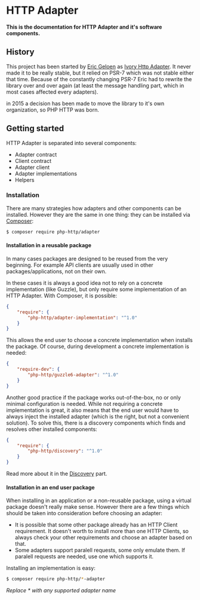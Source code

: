 # HTTP Adapter

**This is the documentation for HTTP Adapter and it's software components.**


## History

This project has been started by [Eric Geloen](https://github.com/egeloen) as [Ivory Http Adapter](https://github.com/egeloen/ivory-http-adapter). It never made it to be really stable, but it relied on PSR-7 which was not stable either that time. Because of the constantly changing PSR-7 Eric had to rewrite the library over and over again (at least the message handling part, which in most cases affected every adapters).

in 2015 a decision has been made to move the library to it's own organization, so PHP HTTP was born.


## Getting started

HTTP Adapter is separated into several components:

- Adapter contract
- Client contract
- Adapter client
- Adapter implementations
- Helpers


### Installation

There are many strategies how adapters and other components can be installed. However they are the same in one thing: they can be installed via [Composer](http://getcomposer.org/):

``` bash
$ composer require php-http/adapter
```


#### Installation in a reusable package

In many cases packages are designed to be reused from the very beginning. For example API clients are usually used in other packages/applications, not on their own.

In these cases it is always a good idea not to rely on a concrete implementation (like Guzzle), but only require some implementation of an HTTP Adapter. With Composer, it is possible:

``` json
{
    "require": {
        "php-http/adapter-implementation": "^1.0"
    }
}
```

This allows the end user to choose a concrete implementation when installs the package. Of course, during development a concrete implementation is needed:


``` json
{
    "require-dev": {
        "php-http/guzzle6-adapter": "^1.0"
    }
}
```


Another good practice if the package works out-of-the-box, no or only minimal configuration is needed. While not requiring a concrete implementation is great, it also means that the end user would have to always inject the installed adapter (which is the right, but not a convenient solution). To solve this, there is a discovery components which finds and resolves other installed components:

``` json
{
    "require": {
        "php-http/discovery": "^1.0"
    }
}
```

Read more about it in the [Discovery](discovery.md) part.


#### Installation in an end user package

When installing in an application or a non-reusable package, using a virtual package doesn't really make sense. However there are a few things which should be taken into consideration before choosing an adapter:

- It is possible that some other package already has an HTTP Client requirement. It doesn't worth to install more than one HTTP Clients, so always check your other requirements and choose an adapter based on that.
- Some adapters support paralell requests, some only emulate them. If paralell requests are needed, use one which supports it.

Installing an implementation is easy:

``` bash
$ composer require php-http/*-adapter
```

_Replace * with any supported adapter name_
